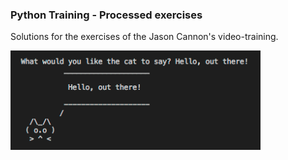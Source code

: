 ### Python Training - Processed exercises

Solutions for the exercises of the Jason Cannon's video-training.

<img src="./images/hello.png" alt="hello" width="400" />
